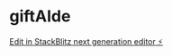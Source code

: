 # giftAIde

[Edit in StackBlitz next generation editor ⚡️](https://stackblitz.com/~/github.com/Agilasgit/giftAIde)
